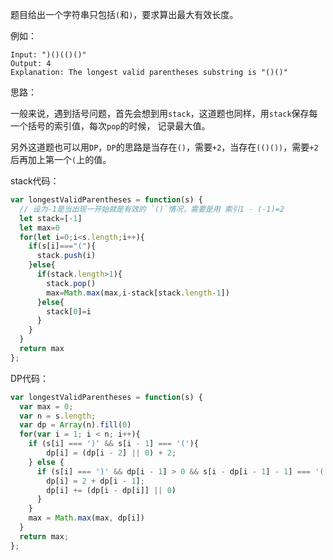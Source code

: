 题目给出一个字符串只包括`(`和`)`，要求算出最大有效长度。

例如：

```
Input: ")()(()()"
Output: 4
Explanation: The longest valid parentheses substring is "()()"
```

思路：

一般来说，遇到括号问题，首先会想到用`stack`，这道题也同样，用`stack`保存每一个括号的索引值，每次`pop`的时候，
记录最大值。

另外这道题也可以用`DP`，`DP`的思路是当存在`()`，需要`+2`，当存在`(()())`，需要`+2`后再加上第一个`(`上的值。


stack代码：
```js
var longestValidParentheses = function(s) {
  // 设为-1是当出现一开始就是有效的 `()`情况，需要是用 索引1 - (-1)=2
  let stack=[-1]
  let max=0
  for(let i=0;i<s.length;i++){
    if(s[i]==="("){
      stack.push(i)
    }else{
      if(stack.length>1){
        stack.pop()
        max=Math.max(max,i-stack[stack.length-1])
      }else{
        stack[0]=i
      }
    }
  }
  return max
};
```

DP代码：
```js
var longestValidParentheses = function(s) {
  var max = 0;
  var n = s.length;
  var dp = Array(n).fill(0)
  for(var i = 1; i < n; i++){
    if (s[i] === ')' && s[i - 1] === '('){
        dp[i] = (dp[i - 2] || 0) + 2;
    } else {
      if (s[i] === ')' && dp[i - 1] > 0 && s[i - dp[i - 1] - 1] === '('){
        dp[i] = 2 + dp[i - 1];
        dp[i] += (dp[i - dp[i]] || 0)
      }
    }
    max = Math.max(max, dp[i])
  }
  return max;
};
```